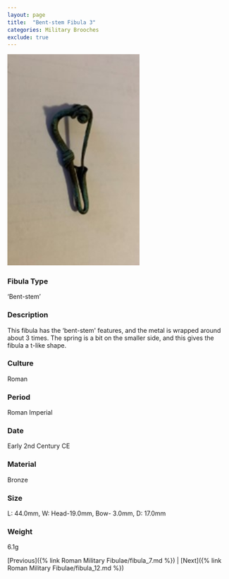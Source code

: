 ```yaml
---
layout: page
title:  "Bent-stem Fibula 3"
categories: Military Brooches
exclude: true
---
```


<img src="fibula/bent-stem3.jpg" alt="photo" width= "300px">

### Fibula Type
‘Bent-stem’
### Description
 This fibula has the ‘bent-stem' features, and the metal is wrapped around about 3 times. The spring is a bit on the smaller side, and this gives the fibula a t-like shape.
### Culture
Roman
### Period
Roman Imperial
### Date
Early 2nd Century CE
### Material
 Bronze
### Size
L: 44.0mm, W: Head-19.0mm, Bow- 3.0mm, D: 17.0mm
### Weight
 6.1g


[Previous]({% link Roman Military Fibulae/fibula_7.md %}) | [Next]({% link Roman Military Fibulae/fibula_12.md %})
